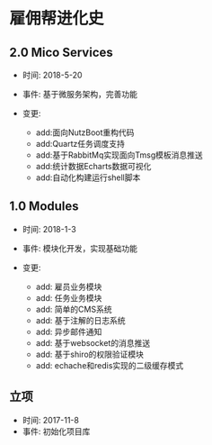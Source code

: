 # 雇佣帮进化史

## 2.0 Mico Services

* 时间: 2018-5-20
* 事件: 基于微服务架构，完善功能

* 变更:

    * add:面向NutzBoot重构代码
	* add:Quartz任务调度支持
	* add:基于RabbitMq实现面向Tmsg模板消息推送
	* add:统计数据Echarts数据可视化
	* add:自动化构建运行shell脚本


## 1.0 Modules

* 时间: 2018-1-3
* 事件: 模块化开发，实现基础功能

* 变更:

	* add: 雇员业务模块
	* add: 任务业务模块
	* add: 简单的CMS系统
	* add: 基于注解的日志系统
	* add: 异步邮件通知
	* add: 基于websocket的消息推送
	* add: 基于shiro的权限验证模块
	* add: echache和redis实现的二级缓存模式


## 立项

* 时间: 2017-11-8
* 事件: 初始化项目库